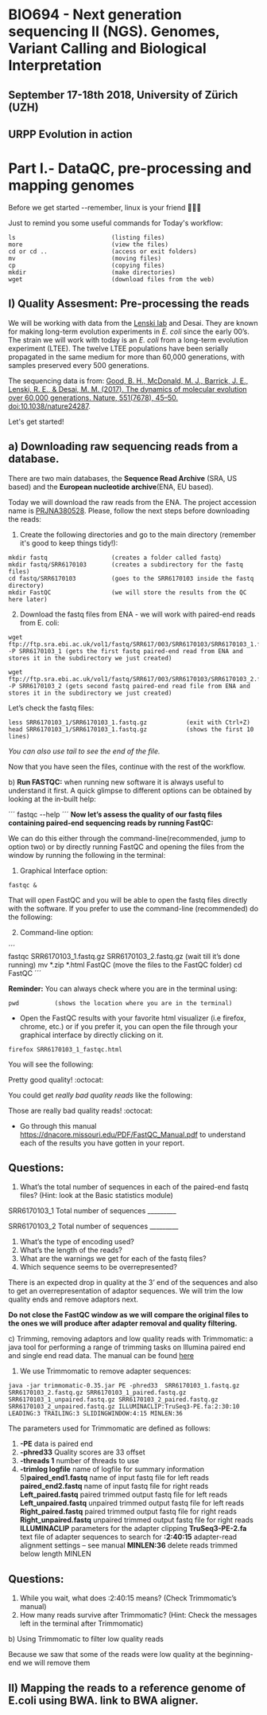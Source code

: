 # BIO694 - Next generation sequencing II (NGS). Genomes, Variant Calling and Biological Interpretation
## September 17-18th 2018, University of Zürich (UZH)
## URPP Evolution in action


# Part I.- DataQC, pre-processing and mapping genomes 

Before we get started --remember, linux is your friend :penguin::penguin::penguin:

Just to remind you some useful commands for Today's workflow:

```
ls                           (listing files)
more                         (view the files)
cd or cd ..                  (access or exit folders)
mv                           (moving files)
cp                           (copying files)
mkdir                        (make directories)
wget                         (download files from the web)  
```

## I) Quality Assesment: Pre-processing the reads

We will be working with data from the [Lenski lab](http://myxo.css.msu.edu/ecoli/genomicsdat.html) and Desai. They are known for making long-term evolution experiments in *E. coli* since the early 00’s. The strain we will work with today is an *E. coli* from a long-term evolution experiment (LTEE). The twelve LTEE populations have been serially propagated
in the same medium for more than 60,000 generations, with samples preserved every 500 generations.  

The sequencing data is from: [Good, B. H., McDonald, M. J., Barrick, J. E., Lenski, R. E., & Desai, M. M. (2017). The dynamics of molecular evolution over 60,000 generations. Nature, 551(7678), 45–50. doi:10.1038/nature24287](https://www.nature.com/articles/nature24287
).

Let's get started! 

## a) Downloading raw sequencing reads from a database.

There are two main databases, the **Sequence Read Archive** (SRA, US based) and the **European nucleotide archive**(ENA, EU based). 

Today we will download the raw reads from the ENA. The project accession name is [PRJNA380528](https://www.ebi.ac.uk/ena/data/view/PRJNA380528). Please, follow the next steps before downloading the reads:
 
1. Create the following directories and go to the main directory (remember it's good to keep things tidy!):

``` 
mkdir fastq                  (creates a folder called fastq)
mkdir fastq/SRR6170103       (creates a subdirectory for the fastq files)
cd fastq/SRR6170103          (goes to the SRR6170103 inside the fastq directory)
mkdir FastQC                 (we will store the results from the QC here later)
``` 

2. Download the fastq files from ENA - we will work with paired-end reads from E. coli:

```
wget ftp://ftp.sra.ebi.ac.uk/vol1/fastq/SRR617/003/SRR6170103/SRR6170103_1.fastq.gz -P SRR6170103_1 (gets the first fastq paired-end read from ENA and stores it in the subdirectory we just created)

wget ftp://ftp.sra.ebi.ac.uk/vol1/fastq/SRR617/003/SRR6170103/SRR6170103_2.fastq.gz -P SRR6170103_2 (gets second fastq paired-end read file from ENA and stores it in the subdirectory we just created)
```
Let’s check the fastq files:

```
less SRR6170103_1/SRR6170103_1.fastq.gz           (exit with Ctrl+Z)
head SRR6170103_1/SRR6170103_1.fastq.gz           (shows the first 10 lines)
``` 

*You can also use tail to see the end of the file.*

Now that you have seen the files, continue with the rest of the workflow.


b) **Run FASTQC:** when running new software it is always useful to understand it first. A quick glimpse to different options can be obtained by looking at the in-built help:

´´´ 
fastqc --help
´´´
**Now let’s assess the quality of our fastq files containing paired-end sequencing reads by running FastQC:**

We can do this either through the command-line(recommended, jump to option two) or by directly running FastQC and opening the files from the window by running the following in the terminal:
 
1) Graphical Interface option:
```
fastqc &
```

That will open FastQC and you will be able to open the fastq files directly with the software. If you prefer to use the command-line (recommended) do the following:

2) Command-line option:

´´´  
fastqc SRR6170103_1.fastq.gz SRR6170103_2.fastq.gz (wait till it’s done running)
mv *.zip *.html FastQC (move the files to the FastQC folder)
cd FastQC
´´´

**Reminder:** You can always check where you are in the terminal using:

```
pwd          (shows the location where you are in the terminal)
```


* Open the FastQC results with your favorite html visualizer (i.e firefox, chrome, etc.) or if you prefer it, you can open the file through your graphical interface by directly clicking on it.

```
firefox SRR6170103_1_fastqc.html
```
You will see the following:
  



Pretty good quality! :octocat:


You could get *really bad quality reads* like the following:


  

Those are really bad quality reads! :octocat:



* Go through this manual https://dnacore.missouri.edu/PDF/FastQC_Manual.pdf to understand each of the results you have gotten in your report.

## Questions:


1. What’s the total number of sequences in each of the paired-end fastq files?  (Hint: look at the Basic statistics module)

SRR6170103_1 Total number of sequences  _________

SRR6170103_2 Total number of sequences  _________


1. What’s the type of encoding used?
2. What’s the length of the reads? 
3. What are the warnings we get for each of the fastq files? 
4. Which sequence seems to be overrepresented? 

There is an expected drop in quality at the 3’ end of the sequences and also to get an overrepresentation of adaptor sequences. We will trim the low quality ends and remove adaptors next.

**Do not close the FastQC window as we will compare the original files to the ones we will produce after adapter removal and quality filtering.**


c) Trimming, removing adaptors and low quality reads with Trimmomatic: a java tool for performing a range of trimming tasks on Illumina paired end and single end read data. The manual can be found [here](http://www.usadellab.org/cms/uploads/supplementary/Trimmomatic/TrimmomaticManual_V0.32.pdf)

1. We use Trimmomatic to remove adapter sequences:

```
java -jar trimmomatic-0.35.jar PE -phred33  SRR6170103_1.fastq.gz SRR6170103_2.fastq.gz SRR6170103_1_paired.fastq.gz SRR6170103_1_unpaired.fastq.gz SRR6170103_2_paired.fastq.gz SRR6170103_2_unpaired.fastq.gz ILLUMINACLIP:TruSeq3-PE.fa:2:30:10 LEADING:3 TRAILING:3 SLIDINGWINDOW:4:15 MINLEN:36
```

The parameters used for Trimmomatic are defined as follows:
1) **-PE**
data is paired end
2) **-phred33**
Quality scores are 33 offset
3) **-threads 1**
number of threads to use
4) **-trimlog logfile**
name of logfile for summary information
5)**paired_end1.fastq**
name of input fastq file for left reads
**paired_end2.fastq**
name of input fastq file for right reads
**Left_paired.fastq**
paired trimmed output fastq file for left reads
**Left_unpaired.fastq**
unpaired trimmed output fastq file for left reads
**Right_paired.fastq**
paired trimmed output fastq file for right reads
**Right_unpaired.fastq**
unpaired trimmed output fastq file for right reads
**ILLUMINACLIP**
parameters for the adapter clipping
**TruSeq3-PE-2.fa** 
text file of adapter sequences to search for
**:2:40:15**
adapter-read alignment settings – see manual
**MINLEN:36**
delete reads trimmed below length MINLEN

## Questions: 

1. While you wait, what does :2:40:15 means? (Check Trimmomatic’s manual)
2. How many reads survive after Trimmomatic? (Hint: Check the messages left in the terminal after Trimmomatic)

b) Using Trimmomatic to filter low quality reads

Because we saw that some of the reads were low quality at the beginning-end we will remove them

## II) Mapping the reads to a reference genome of E.coli using BWA. link to BWA aligner.


